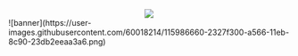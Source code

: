 <div align="center">
  <img src="http://github-profile-summary-cards.vercel.app/api/cards/profile-details?username=Parsa79ar&theme=monokai"/>
</div>
![banner](https://user-images.githubusercontent.com/60018214/115986660-2327f300-a566-11eb-8c90-23db2eeaa3a6.png)

